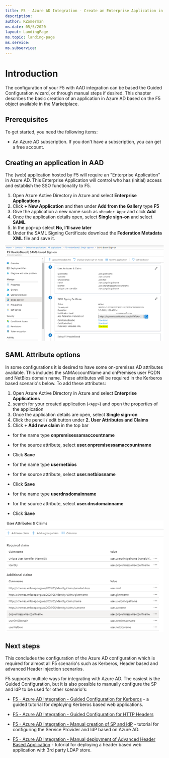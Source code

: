 ```yaml
---
title: F5 - Azure AD Integration - Create an Enterprise Application in AAD
description: 
author: RZomerman
ms.date: 05/5/2020
layout: LandingPage
ms.topic: landing-page
ms.service: 
ms.subservice:
---
```


# Introduction

The configuration of your F5 with AAD integration can be based the Guided Configuration wizard, or through manual steps if desired. This chapter describes the basic creation of an application in Azure AD based on the F5 object available in the Marketplace.

## Prerequisites

To get started, you need the following items:

- An Azure AD subscription. If you don't have a subscription, you can get a free account.

## Creating an application in AAD

The (web) application hosted by F5 will require an "Enterprise Application" in Azure AD. This Enterprise Application will control who has (initial) access and establish the SSO functionality to F5.

1. Open Azure Active Directory in Azure and select **Enterprise Applications**
1. Click **+ New Application** and then under **Add from the Gallery** type **F5**
1. Give the application a new name such as `<Header App>` and click **Add**
1. Once the application details open, select **Single sign-on** and select **SAML**
1. In the pop-up select **No, I'll save later**
1. Under the SAML Signing Certificate download the **Federation Metadata XML** file and save it.

![F5AADAppConfig](./images/6.F5HeaderAADAppConfig.PNG)

## SAML Attribute options

In some configurations it is desired to have some on-premises AD attributes available. This includes the sAMAccountName and onPremises user FQDN and NetBios domain name. These attributes will be required in the Kerberos based scenario's below. To add these attributes:

1. Open Azure Active Directory in Azure and select **Enterprise Applications**
1. search for your created application (`<App>`) and open the properties of the application
1. Once the application details are open, select **Single sign-on**
1. Click the pencil / edit button under **2. User Attributes and Claims**
1. Click **+ Add new claim** in the top bar

- for the name type **onpremisessamaccountname**
- for the source attribute, select **user.onpremisessamaccountname**
- Click **Save**

- for the name type **usernetbios**
- for the source attribute, select **user.netbiosname**
- Click **Save**

- for the name type **userdnsdomainname**
- for the source attribute, select **user.dnsdomainname**
- Click **Save**

![f5apm-aad-additional-claims](./images/f5-aad-create-enterprise-application-additional-claims.png)

## Next steps

This concludes the configuration of the Azure AD configuration which is required for almost all F5 scenario's such as Kerberos, Header based and advanced Header injection scenarios.

F5 supports multiple ways for integrating with Azure AD. The easiest is the Guided Configuration, but it is also possible to manually configure the SP and IdP to be used for other scenario's:

- [F5 - Azure AD Integration - Guided Configuration for Kerberos](f5-kerberos-guided.md) - a guided tutorial for deploying Kerberos based web applications.
- [F5 - Azure AD Integration - Guided Configuration for HTTP Headers](f5-header-guided.md)

- [F5 - Azure AD Integration - Manual creation of SP and IdP](f5-aad-saml-manual.md) - tutorial for configuring the Service Provider and IdP based on Azure AD.
- [F5 - Azure AD Integration - Manual deployment of Advanced Header Based Application](f5-advanced-header.md) - tutorial for deploying a header based web application with 3rd party LDAP store.
